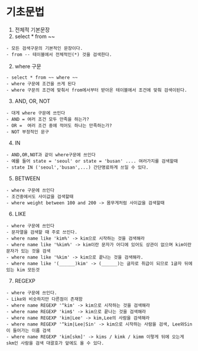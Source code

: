 # 기초문법

1. 전체적 기본문장
  1. select * from ~~


    - 모든 검색구문의 기본적인 문장이다.
    - from -- 테이블에서 전체적인(*) 것을 검색한다.
  2. where 구문


    - select * from ~~ where ~~
    - where 구문에 조건을 쓰게 된다
    - where 구문의 조건에 맞춰서 from에서부터 받아온 테이블에서 조건에 맞춰 검색이된다.
    
    
  3. AND, OR, NOT


    - 대게 where 구문에 쓰인다
    - AND = 여러 조건 모두 만족을 하는가?
    - OR =  여러 조건 중에 적어도 하나는 만족하는가?
    - NOT 부정적인 문구
    
    
  4. IN 


    - AND,OR,NOT과 같이 where구문에 쓰인다
    - 예를 들어 state = 'seoul' or state = 'busan' .... 여러가지를 검색할때
    - state IN ('seoul','busan',...) 간단명료하게 쓰일 수 있다.
    
    
  5. BETWEEN


    - where 구문에 쓰인다
    - 조건중에서도 사이값을 검색할때
    - where weight between 100 and 200 -> 몸무게처럼 사이값을 검색할때
    
    
  6. LIKE


    - where 구문에 쓰인다
    - 문자열을 검색할 때 주로 쓰인다.
    - where name like 'kim%' -> kim으로 시작하는 것을 검색해라
    - where name like '%kim%' -> kim이란 문자가 어디에 있어도 상관이 없으며 kim이란 문자가 있는 것을 검색
    - where name like '%kim' -> kim으로 끝나는 것을 검색해라.
    - where name like '(______)kim' -> (______)는 글자로 취급이 되므로 1글자 뒤에 있는 kim 모든것
    
    
  7. REGEXP


    - where 구문에 쓰인다.
    - Like와 비슷하지만 다른점이 존재함
    - where name REGEXP '^kim' -> kim으로 시작하는 것을 검색해라
    - where name REGEXP 'kim$' -> kim으로 끝나는 것을 검색해라
    - where name REGEXP 'kim|Lee' -> kim,Lee의 사람을 검색해라
    - where name REGEXP '^kim|Lee|Sin' -> kim으로 시작하는 사람을 검색, Lee와Sin이 들어가는 이름 검색
    - where name REGEXP 'kim[skm]' -> kims / kimk / kimm 이렇게 뒤에 오는게 skm인 사람을 검색 대괄호가 앞에도 올 수 있다.
